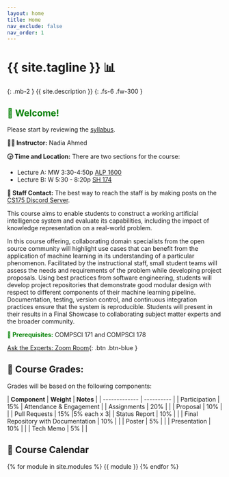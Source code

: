 ```yaml
---
layout: home
title: Home
nav_exclude: false
nav_order: 1
---
```


# {{ site.tagline }} 📊
{: .mb-2 }
{{ site.description }}
{: .fs-6 .fw-300 }
## <b style='color: green'> 👋 Welcome!</b> 
Please start by reviewing the [syllabus](https://uc-irvine-cs175.github.io/uci-cs175/syllabus/).

**👩‍🏫 Instructor:** Nadia Ahmed

**🕞 Time and Location:** There are two sections for the course:
- Lecture A: MW 3:30-4:50p [ALP 1600](https://classrooms.uci.edu/classroomtechnology/classrooms/alp/alp-1600)
- Lecture B: W 5:30 - 8:20p [SH 174](https://classrooms.uci.edu/classroomtechnology/classrooms/sh/sh-174)
  
**📲 Staff Contact:** The best way to reach the staff is by making posts on the [CS175 Discord Server](https://discord.gg/4B4XyZsY6t).


This course aims to enable students to construct a working artificial intelligence system and evaluate its capabilities, including the impact of knowledge representation on a real-world problem.

In this course offering, collaborating domain specialists from the open source community will highlight use cases that can benefit from the application of machine learning in its understanding of a particular phenomenon. Facilitated by the instructional staff, small student teams will assess the needs and requirements of the problem while developing project proposals. Using best practices from software engineering, students will develop project repositories that demonstrate good modular design with respect to different components of their machine learning pipeline. Documentation, testing, version control, and continuous integration practices ensure that the system is reproducible. Students will present in their results in a Final Showcase to collaborating subject matter experts and the broader community. 

<b style='color: green'> 🛑 Prerequisites:</b> COMPSCI 171 and COMPSCI 178


[Ask the Experts: Zoom Room](https://uci.zoom.us/my/nadiauci){: .btn .btn-blue }

## **🎯 Course Grades:** 
Grades will be based on the following components:

| **Component** | **Weight** | **Notes** |
| ------------- | ---------- |
| Participation | 15% | Attendance & Engagement |
| Assignments | 20% | |
| Proposal | 10% | |
| Pull Requests | 15% |5% each x 3|
| Status Report | 10% | |
| Final Repository with Documentation | 10% | |
| Poster | 5% | |
| Presentation | 10% | |
| Tech Memo | 5% | |

## 📆 Course Calendar
{% for module in site.modules %}
{{ module }}
{% endfor %}
